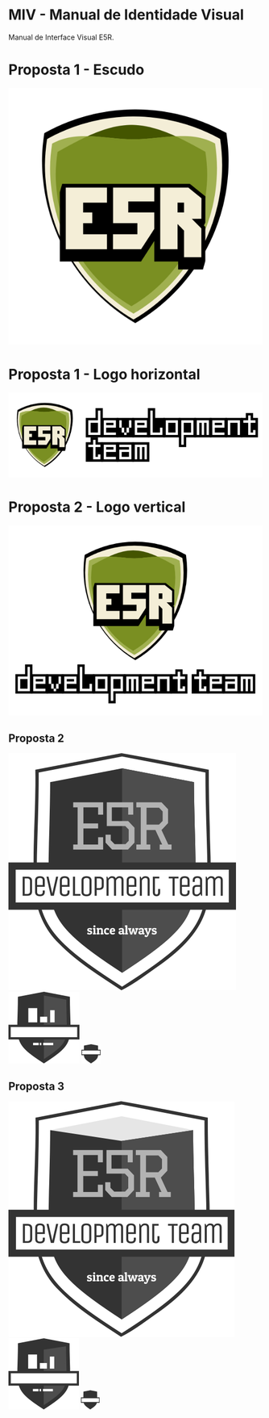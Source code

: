 MIV - Manual de Identidade Visual
=================================

Manual de Interface Visual E5R.

# Proposta 1 -  Escudo
![](dist/escudo.png)

# Proposta 1 - Logo horizontal
![](dist/logotipo_horizontal.png)

# Proposta 2 - Logo vertical
![](dist/logotipo_vertical.png)

## Proposta 2
![](dist/escudo_proposta2.png) ![](dist/escudo_medio_proposta2.png)  ![](dist/escudo_icone_proposta2.png)

## Proposta 3
![](dist/escudo_proposta3.png) ![](dist/escudo_medio_proposta3.png)  ![](dist/escudo_icone_proposta3.png)